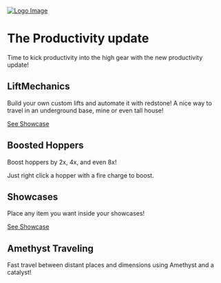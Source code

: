[![Logo Image](https://cdn.galactiq.net/willow-smp/Logo-Stroke-Shadow.png)](https://merch.willowsmp.xyz)

# The Productivity update

Time to kick productivity into the high gear with the new productivity update!


## LiftMechanics

Build your own custom lifts and automate it with redstone! A nice way to travel in an underground base, mine or even tall house!

[See Showcase](https://www.youtube.com/watch?v=97h9krWzDc8)

## Boosted Hoppers

Boost hoppers by 2x, 4x, and even 8x!

Just right click a hopper with a fire charge to boost.

## Showcases

Place any item you want inside your showcases!

[See Showcase](https://www.youtube.com/watch?v=NK_BJeARJew)

## Amethyst Traveling

Fast travel between distant places and dimensions using Amethyst and a catalyst!